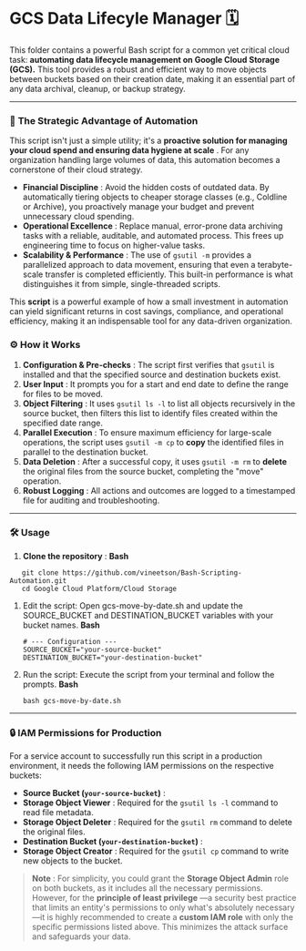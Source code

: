 # GCS Data Lifecyle Manager 🗓️

This folder contains a powerful Bash script for a common yet critical cloud task: **automating data lifecycle management on Google Cloud Storage (GCS).** This tool provides a robust and efficient way to move objects between buckets based on their creation date, making it an essential part of any data archival, cleanup, or backup strategy.

---

### 🎯 **The Strategic Advantage of Automation**

This script isn't just a simple utility; it's a  **proactive solution for managing your cloud spend and ensuring data hygiene at scale** . For any organization handling large volumes of data, this automation becomes a cornerstone of their cloud strategy.

* **Financial Discipline** : Avoid the hidden costs of outdated data. By automatically tiering objects to cheaper storage classes (e.g., Coldline or Archive), you proactively manage your budget and prevent unnecessary cloud spending.
* **Operational Excellence** : Replace manual, error-prone data archiving tasks with a reliable, auditable, and automated process. This frees up engineering time to focus on higher-value tasks.
* **Scalability & Performance** : The use of `gsutil -m` provides a parallelized approach to data movement, ensuring that even a terabyte-scale transfer is completed efficiently.  This built-in performance is what distinguishes it from simple, single-threaded scripts.

This **script** is a powerful example of how a small investment in automation can yield significant returns in cost savings, compliance, and operational efficiency, making it an indispensable tool for any data-driven organization.

### ⚙️ How it Works

1. **Configuration & Pre-checks** : The script first verifies that `gsutil` is installed and that the specified source and destination buckets exist.
2. **User Input** : It prompts you for a start and end date to define the range for files to be moved.
3. **Object Filtering** : It uses `gsutil ls -l` to list all objects recursively in the source bucket, then filters this list to identify files created within the specified date range.
4. **Parallel Execution** : To ensure maximum efficiency for large-scale operations, the script uses `gsutil -m cp` to **copy** the identified files in parallel to the destination bucket.
5. **Data Deletion** : After a successful copy, it uses `gsutil -m rm` to **delete** the original files from the source bucket, completing the "move" operation.
6. **Robust Logging** : All actions and outcomes are logged to a timestamped file for auditing and troubleshooting.

---

### 🛠️ Usage

1. **Clone the repository** :
   **Bash**

```
   git clone https://github.com/vineetson/Bash-Scripting-Automation.git
   cd Google Cloud Platform/Cloud Storage
```

1. Edit the script:
   Open gcs-move-by-date.sh and update the SOURCE_BUCKET and DESTINATION_BUCKET variables with your bucket names.
   **Bash**

   ```
   # --- Configuration ---
   SOURCE_BUCKET="your-source-bucket"
   DESTINATION_BUCKET="your-destination-bucket"
   ```
2. Run the script:
   Execute the script from your terminal and follow the prompts.
   **Bash**

   ```
   bash gcs-move-by-date.sh
   ```

---

### 🔒 IAM Permissions for Production

For a service account to successfully run this script in a production environment, it needs the following IAM permissions on the respective buckets:

* **Source Bucket (`your-source-bucket`)** :
* **Storage Object Viewer** : Required for the `gsutil ls -l` command to read file metadata.
* **Storage Object Deleter** : Required for the `gsutil rm` command to delete the original files.
* **Destination Bucket (`your-destination-bucket`)** :
* **Storage Object Creator** : Required for the `gsutil cp` command to write new objects to the bucket.

> **Note** : For simplicity, you could grant the **Storage Object Admin** role on both buckets, as it includes all the necessary permissions. However, for the  **principle of least privilege** —a security best practice that limits an entity's permissions to only what's absolutely necessary—it is highly recommended to create a **custom IAM role** with only the specific permissions listed above. This minimizes the attack surface and safeguards your data.
